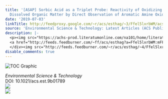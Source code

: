 ```yaml
---
title: '[ASAP] Sorbic Acid as a Triplet Probe: Reactivity of Oxidizing Triplets in
  Dissolved Organic Matter by Direct Observation of Aromatic Amine Oxidation'
date: '2019-07-03'
linkTitle: http://feedproxy.google.com/~r/acs/esthag/~3/Ffel5lxrbWM/acs.est.9b01789
source: 'Environmental Science & Technology: Latest Articles (ACS Publications)'
description: |-
  <p><img src="https://achs-prod.literatumonline.com/na101/home/literatum/publisher/achs/journals/content/esthag/0/esthag.ahead-of-print/acs.est.9b01789/20190703/images/medium/es-2019-01789w_0003.gif" alt="TOC Graphic"/></p><div><cite>Environmental Science & Technology</cite></div><div>DOI: 10.1021/acs.est.9b01789</div><div class="feedflare">
  <a href="http://feeds.feedburner.com/~ff/acs/esthag?a=Ffel5lxrbWM:mFFJj3MnWbY:yIl2AUoC8zA"><img src="http://feeds.feedburner.com/~ff/acs/esthag?d=yIl2AUoC8zA" border="0"></img></a>
  </div><img src="http://feeds.feedburner.com/~r/acs/esthag/~4/Ffel5lxrbWM" ...
disable_comments: true
---
```

<p><img src="https://achs-prod.literatumonline.com/na101/home/literatum/publisher/achs/journals/content/esthag/0/esthag.ahead-of-print/acs.est.9b01789/20190703/images/medium/es-2019-01789w_0003.gif" alt="TOC Graphic"/></p><div><cite>Environmental Science & Technology</cite></div><div>DOI: 10.1021/acs.est.9b01789</div><div class="feedflare">
<a href="http://feeds.feedburner.com/~ff/acs/esthag?a=Ffel5lxrbWM:mFFJj3MnWbY:yIl2AUoC8zA"><img src="http://feeds.feedburner.com/~ff/acs/esthag?d=yIl2AUoC8zA" border="0"></img></a>
</div><img src="http://feeds.feedburner.com/~r/acs/esthag/~4/Ffel5lxrbWM" ...